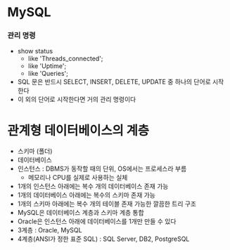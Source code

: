 # MySQL
### 관리 명령
- show status
  - like 'Threads_connected';
  - like 'Uptime';
  - like 'Queries';
- SQL 문은 반드시 SELECT, INSERT, DELETE, UPDATE 중 하나의 단어로 시작한다
- 이 외의 단어로 시작한다면 거의 관리 명령이다
# 관계형 데이터베이스의 계층
- 스키마 (폴더)
- 데이터베이스
- 인스턴스 : DBMS가 동작할 때의 단위, OS에서는 프로세스라 부름
  - 메모리나 CPU를 실제로 사용하는 실체
- 1개의 인스턴스 아래에는 복수 개의 데이터베이스 존재 가능
- 1개의 데이터베이스 아래에는 복수의 스키마 존재 가능
- 1개의 스키마 아래에는 복수 개의 테이블 존재 가능한 깔끔한 트리 구조
- MySQL은 데이터베이스 계층과 스키마 계층 통합
- Oracle은 인스턴스 아래에 데이터베이스를 1개만 만들 수 있다
- 3계층 : Oracle, MySQL
- 4계층(ANSI가 정한 표준 SQL) : SQL Server, DB2, PostgreSQL
